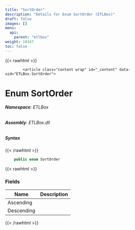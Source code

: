 ```yaml
---
title: "SortOrder"
description: "Details for Enum SortOrder (ETLBox)"
draft: false
images: []
menu:
  api:
    parent: "etlbox"
weight: 10347
toc: false
---
```


{{< rawhtml >}}

            <article class="content wrap" id="_content" data-uid="ETLBox.SortOrder">
  <h1 id="ETLBox_SortOrder" data-uid="ETLBox.SortOrder" class="text-break">Enum SortOrder
</h1>
  <div class="markdown level0 summary"></div>
  <div class="markdown level0 conceptual"></div>
<h6><strong>Namespace</strong>: ETLBox</h6>
  <h6><strong>Assembly</strong>: ETLBox.dll</h6>
  <h5 id="ETLBox_SortOrder_syntax">Syntax</h5>
{{< /rawhtml >}}

```C#
    public enum SortOrder
```

{{< rawhtml >}}
  <h3 id="fields">Fields
</h3>
  <table class="table table-bordered table-condensed">
    <thead>
      <tr>
        <th>Name</th>
        <th>Description</th>
      </tr>
    <thead>
    <tbody>
      <tr>
        <td id="ETLBox_SortOrder_Ascending">Ascending</td>
        <td></td>
      </tr>
      <tr>
        <td id="ETLBox_SortOrder_Descending">Descending</td>
        <td></td>
      </tr>
    </tbody>
  </thead></thead></table>

{{< /rawhtml >}}
